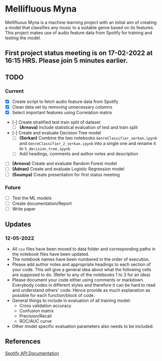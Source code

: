 # Mellifluous Myna

Mellifluous Myna is a machine learning project with an initial aim of creating a model that classifies any music to a suitable genre based on its features. This project makes use of audio feature data from Spotify for training and testing the model.

## First project status meeting is on 17-02-2022 at 16:15 HRS. Please join 5 minutes earlier.

## TODO

### Current

- [x] Create script to fetch audio feature data from Spotify
- [x] Clean data set by removing unnecessary columns
- [x] Select important features using Correlation matrix
- [-] Create stratified test train split of dataset
    - [ ] **(Arnova)** Include statistical evaluation of test and train split
- [-] Create and evaluate Decision Tree model
    - [ ] **(Serkan)** Combine the two notebooks `GenreClassifier_serkan.ipynb` and `GenreClassifier_2_serkan.ipynb` into a single one and rename it to `5_decision_tree.ipynb`
    - [ ] Add headings, comments and author notes and description
- [ ] **(Arnova)** Create and evaluate Random Forest model 
- [ ] **(Adnan)** Create and evaluate Logistic Regression model 
- [ ] **(Soumya)** Create presentation for first status meeting 

### Future

- [ ] Test the ML models
- [ ] Create documentation/Report
- [ ] Write paper

## Updates

### 12-05-2022

- All `csv` files have been moved to data folder and corresponding paths in the notebook files have been updated.
- The notebook names have been numbered in the order of execution.
- Please add author notes and appropriate headings to each section of your code. This will give a general idea about what the following cells are supposed to do. (Refer to any of the notebooks 1 to 3 for an idea)
- Please document your code either using comments or markdown. Everybody codes in different styles and therefore it can be hard to read and understand others' code. Hence provide as much explanation as possible for each function/block of code.
- General things to include in evaluation of all training model:
    + Cross validation accuracy
    + Confusion matrix
    + Precision/Recall
    + ROC/AUC curve
- Other model specific evaluation parameters also needs to be included.

## References

[Spotify API Documentation](https://developer.spotify.com/documentation/web-api/reference/#/)
